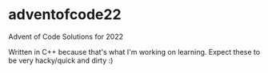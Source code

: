 # adventofcode22
Advent of Code Solutions for 2022

Written in C++ because that's what I'm working on learning. Expect these to be very hacky/quick and dirty :)
